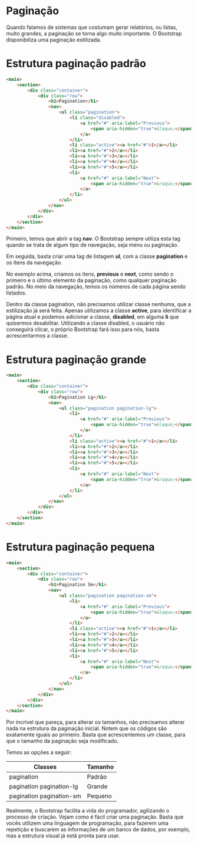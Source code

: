 # Paginação

Quando falamos de sistemas que costumam gerar relatórios, ou listas, muito grandes, a paginação se torna algo muito importante. O Bootstrap disponibiliza uma paginação estilizada.

# Estrutura paginação padrão

```html
<main>
    <section>
        <div class="container">
            <div class="row">
                <h1>Pagination</h1>
                <nav>
                    <ul class="pagination">
                        <li class="disabled">
                            <a href="#" aria-label="Previous">
                                <span aria-hidden="true">&laquo;</span>
                            </a>
                        </li>
                        <li class="active"><a href="#">1</a></li>
                        <li><a href="#">2</a></li>
                        <li><a href="#">3</a></li>
                        <li><a href="#">4</a></li>
                        <li><a href="#">5</a></li>
                        <li>
                            <a href="#" aria-label="Next">
                                <span aria-hidden="true">&raquo;</span>
                            </a>
                        </li>
                    </ul>
                </nav>
            </div>
        </div>
    </section>
</main>
```

Primeiro, temos que abrir a tag **nav**. O Bootstrap sempre utiliza esta tag quando se trata de algum tipo de navegação, seja menu ou paginação.

Em seguida, basta criar uma tag de listagem **ul**, com a classe **pagination** e os itens da navegação.

No exemplo acima, criamos os itens, **previous** e **next**, como sendo o primeiro e o último elemento da paginação, como qualquer paginação padrão. 
No meio da navegação, temos os números de cada página sendo listados.

Dentro da classe pagination, não precisamos utilizar classe nenhuma, que a estilização já será feita. Apenas utilizamos a classe **active**, para identificar a página atual e podemos adicionar a classe, **disabled**, em alguma **li** que quisermos desabilitar. 
Utilizando a classe disabled, o usuário não conseguirá clicar, o próprio Bootstrap fará isso para nós, basta acrescentarmos a classe.

# Estrutura paginação grande

```html
<main>
    <section>
        <div class="container">
            <div class="row">
                <h1>Pagination Lg</h1>
                <nav>
                    <ul class="pagination pagination-lg">
                        <li>
                            <a href="#" aria-label="Previous">
                                <span aria-hidden="true">&laquo;</span>
                            </a>
                        </li>
                        <li class="active"><a href="#">1</a></li>
                        <li><a href="#">2</a></li>
                        <li><a href="#">3</a></li>
                        <li><a href="#">4</a></li>
                        <li><a href="#">5</a></li>
                        <li>
                            <a href="#" aria-label="Next">
                                <span aria-hidden="true">&raquo;</span>
                            </a>
                        </li>
                    </ul>
                </nav>
            </div>
        </div>
    </section>
</main>
```

# Estrutura paginação pequena

```html
<main>
    <section>
        <div class="container">
            <div class="row">
                <h1>Pagination Sm</h1>
                <nav>
                    <ul class="pagination pagination-sm">
                        <li>
                            <a href="#" aria-label="Previous">
                                <span aria-hidden="true">&laquo;</span>
                            </a>
                        </li>
                        <li class="active"><a href="#">1</a></li>
                        <li><a href="#">2</a></li>
                        <li><a href="#">3</a></li>
                        <li><a href="#">4</a></li>
                        <li><a href="#">5</a></li>
                        <li>
                            <a href="#" aria-label="Next">
                                <span aria-hidden="true">&raquo;</span>
                            </a>
                        </li>
                    </ul>
                </nav>
            </div>
        </div>
    </section>
</main>
```

Por incrível que pareça, para alterar os tamanhos, não precisamos alterar nada na estrutura da paginação inicial. Notem que os códigos são exatamente iguais ao primeiro. Basta que acrescentemos um classe, para que o tamanho da paginação seja modificado.

Temos as opções a seguir:

Classes | Tamanho
----------- | ------------
 pagination | Padrão
 pagination pagination-lg | Grande
 pagination pagination-sm | Pequeno

 Realmente, o Bootstrap facilita a vida do programador, agilizando o processo de criação. 
 Vejam como é fácil criar uma paginação. 
 Basta que vocês utilizem uma linguagem de programação, para fazerem uma repetição e buscarem as informações de um banco de dados, por exemplo, mas a estrutura visual já está pronta para usar.
